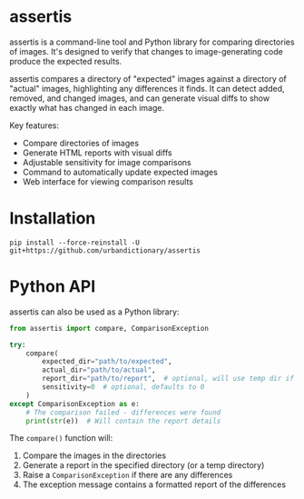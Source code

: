 # assertis

assertis is a command-line tool and Python library for comparing directories of images. It's designed to verify that changes to image-generating code produce the expected results.

assertis compares a directory of "expected" images against a directory of "actual" images, highlighting any differences it finds. It can detect added, removed, and changed images, and can generate visual diffs to show exactly what has changed in each image.

Key features:
- Compare directories of images
- Generate HTML reports with visual diffs
- Adjustable sensitivity for image comparisons
- Command to automatically update expected images
- Web interface for viewing comparison results

# Installation

`pip install --force-reinstall -U git+https://github.com/urbandictionary/assertis`

# Python API

assertis can also be used as a Python library:

```python
from assertis import compare, ComparisonException

try:
    compare(
        expected_dir="path/to/expected",
        actual_dir="path/to/actual",
        report_dir="path/to/report",  # optional, will use temp dir if not specified
        sensitivity=0  # optional, defaults to 0
    )
except ComparisonException as e:
    # The comparison failed - differences were found
    print(str(e))  # Will contain the report details
```

The `compare()` function will:
1. Compare the images in the directories
2. Generate a report in the specified directory (or a temp directory)
3. Raise a `ComparisonException` if there are any differences
4. The exception message contains a formatted report of the differences
